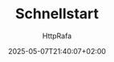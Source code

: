 ---
weight: 300
title: "Schnellstart"  
description: "Eine Anleitung, um mit Atomic Cloud schnell loszulegen."  
icon: "rocket_launch"
date: "2025-05-07T21:40:07+02:00"
lastmod: "2025-05-07T21:40:07+02:00"
author: "HttpRafa"
draft: false
toc: true
tags: ["Starter", "Guide"]
categories: [""]
---